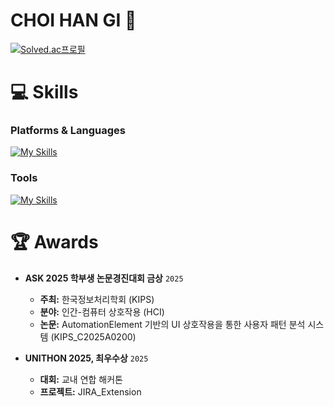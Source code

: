 # CHOI HAN GI 👋
[![Solved.ac프로필](https://mazassumnida.wtf/api/v2/generate_badge?boj=fovjenrl21)](https://solved.ac/fovjenrl21)

# 💻 Skills
### Platforms & Languages
[![My Skills](https://skillicons.dev/icons?i=java,spring,mysql&theme=dark)](https://skillicons.dev)

### Tools
[![My Skills](https://skillicons.dev/icons?i=git,github,idea&theme=dark)](https://skillicons.dev)
 
# 🏆 Awards
* **ASK 2025 학부생 논문경진대회 금상** `2025`
    * **주최:** 한국정보처리학회 (KIPS)
    * **분야:** 인간-컴퓨터 상호작용 (HCI)
    * **논문:** AutomationElement 기반의 UI 상호작용을 통한 사용자 패턴 분석 시스템 (KIPS_C2025A0200)
      
* **UNITHON 2025, 최우수상** `2025`
    * **대회:** 교내 연합 해커톤
    * **프로젝트:** JIRA_Extension
